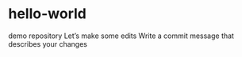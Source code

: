 # hello-world
demo repository
Let’s make some edits
Write a commit message that describes your changes
